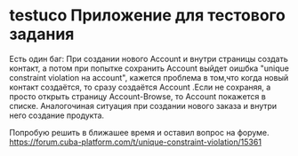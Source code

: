 # testuco Приложение для тестового задания

Есть один баг: 
При создании нового Account и внутри страницы создать контакт, а потом при попытке сохранить Account выйдет оишбка "unique constraint violation на account", кажется проблема в том,что когда новый контакт создаётся, то сразу создаётся Account .Если не сохраняя, а просто открыть страницу Account-Browse, то Account  покажется в списке.
Аналогочиная ситуация при создании нового заказа и внутри него создание продукта.

Попробую решить в ближашее время и оставил вопрос на форуме. https://forum.cuba-platform.com/t/unique-constraint-violation/15361


